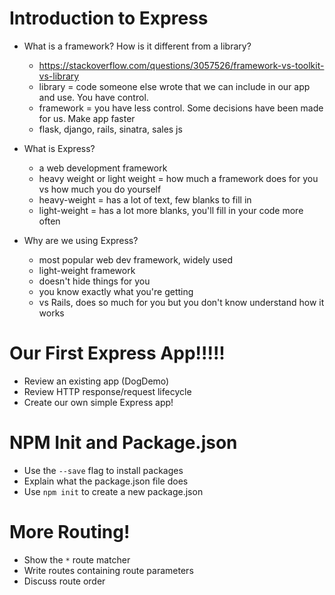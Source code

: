 # Introduction to Express

* What is a framework? How is it different from a library?
  - https://stackoverflow.com/questions/3057526/framework-vs-toolkit-vs-library
  - library = code someone else wrote that we can include in our app and use. You have control.
  - framework = you have less control. Some decisions have been made for us. Make app faster
  - flask, django, rails, sinatra, sales js

* What is Express?
  - a web development framework
  - heavy weight or light weight = how much a framework does for you vs how much you do yourself
  - heavy-weight = has a lot of text, few blanks to fill in
  - light-weight = has a lot more blanks, you'll fill in your code more often

* Why are we using Express?
  - most popular web dev framework, widely used
  - light-weight framework
  - doesn't hide things for you
  - you know exactly what you're getting
  - vs Rails, does so much for you but you don't know understand how it works

# Our First Express App!!!!!

* Review an existing app (DogDemo)
* Review HTTP response/request lifecycle
* Create our own simple Express app!

# NPM Init and Package.json

* Use the `--save` flag to install packages
* Explain what the package.json file does
* Use `npm init` to create a new package.json


# More Routing!

* Show the `*` route matcher
* Write routes containing route parameters
* Discuss route order
